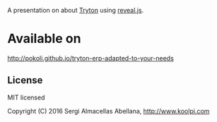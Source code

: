 A presentation on about [Tryton](http://www.tryton.org) using
[reveal.js](http://lab.hakim.se/reveal-js/).

# Available on

http://pokoli.github.io/tryton-erp-adapted-to-your-needs

## License

MIT licensed

Copyright (C) 2016 Sergi Almacellas Abellana, http://www.koolpi.com
